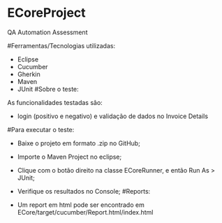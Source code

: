 # ECoreProject
QA Automation Assessment

#Ferramentas/Tecnologias utilizadas:

- Eclipse
- Cucumber
- Gherkin
- Maven
- JUnit
#Sobre o teste:

As funcionalidades testadas sâo: 
- login (positivo e negativo) e validação de dados no Invoice Details

#Para executar o teste:

- Baixe o projeto em formato .zip no GitHub;
- Importe o Maven Project no eclipse;
- Clique com o botão direito na classe ECoreRunner, e então Run As > JUnit;
- Verifique os resultados no Console;
#Reports:

- Um report em html pode ser encontrado em ECore/target/cucumber/Report.html/index.html
